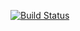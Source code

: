 [![Build Status](https://travis-ci.org/Felix-Redwood/e-commerce.svg?branch=master)](https://travis-ci.org/Felix-Redwood/e-commerce)